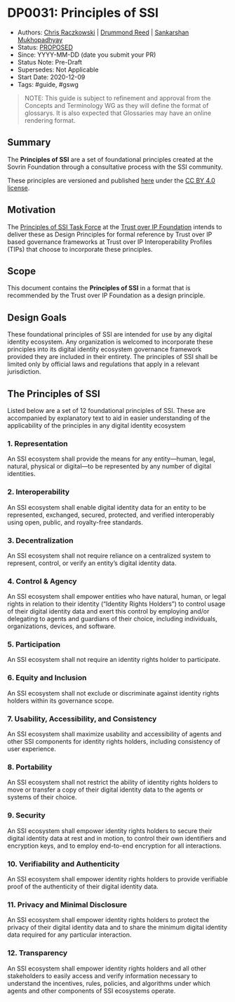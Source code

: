 # DP0031: Principles of SSI

- Authors: [Chris Raczkowski](chris@sovrin.org) | [Drummond Reed](drummond.reed@evernym.com) | [Sankarshan Mukhopadhyay](sankarshan@dhiway.com)
- Status: [PROPOSED](./process/lifecycle_management.md)
- Since: YYYY-MM-DD (date you submit your PR)
- Status Note: Pre-Draft  
- Supersedes: Not Applicable
- Start Date: 2020-12-09 
- Tags: #guide, #gswg

>NOTE: This guide is subject to refinement and approval from the Concepts and Terminology WG as they will define the format of glossarys. It is also expected that Glossaries may have an online rendering format.

## Summary

The **Principles of SSI** are a set of foundational principles created at the Sovrin Foundation through a consultative process with the SSI community. 

These principles are versioned and published [here](https://sovrin.org/principles-of-ssi/) under the [CC BY 4.0 license](https://creativecommons.org/licenses/by/4.0/).

## Motivation

The [Principles of SSI Task Force](https://wiki.trustoverip.org/display/HOME/Principles+of+SSI+Task+Force) at the [Trust over IP Foundation](https://trustoverip.org/) intends to deliver these as Design Principles for formal reference by Trust over IP based governance frameworks at Trust over IP Interoperability Profiles (TIPs) that choose to incorporate these principles.

## Scope

This document contains the **Principles of SSI** in a format that is recommended by the Trust over IP Foundation as a design principle. 

## Design Goals

These foundational principles of SSI are intended for use by any digital identity ecosystem. Any organization is welcomed to incorporate these principles into its digital identity ecosystem governance framework provided they are included in their entirety. The principles of SSI shall be limited only by official laws and regulations that apply in a relevant jurisdiction.


## The Principles of SSI

Listed below are a set of 12 foundational principles of SSI. These are accompanied by explanatory text to aid in easier understanding of the applicability of the principles in any digital identity ecosystem

### 1. Representation

An SSI ecosystem shall provide the means for any entity—human, legal, natural, physical or digital—to be represented by any number of digital identities.    
    
### 2. Interoperability

An SSI ecosystem shall enable digital identity data for an entity to be represented, exchanged, secured, protected, and verified interoperably using open, public, and royalty-free standards.

### 3. Decentralization

An SSI ecosystem shall not require reliance on a centralized system to represent, control, or verify an entity’s digital identity data.

### 4. Control & Agency

An SSI ecosystem shall empower entities who have natural, human, or legal rights in relation to their identity (“Identity Rights Holders”) to control usage of their digital identity data and exert this control by employing and/or delegating to agents and guardians of their choice, including individuals, organizations, devices, and software.

### 5. Participation

An SSI ecosystem shall not require an identity rights holder to participate.

### 6. Equity and Inclusion

An SSI ecosystem shall not exclude or discriminate against identity rights holders within its governance scope.

### 7. Usability, Accessibility, and Consistency

An SSI ecosystem shall maximize usability and accessibility of agents and other SSI components for identity rights holders, including consistency of user experience.

### 8. Portability

An SSI ecosystem shall not restrict the ability of identity rights holders to move or transfer a copy of their digital identity data to the agents or systems of their choice.

### 9. Security

An SSI ecosystem shall empower identity rights holders to secure their digital identity data at rest and in motion, to control their own identifiers and encryption keys, and to employ end-to-end encryption for all interactions.

### 10. Verifiability and Authenticity

An SSI ecosystem shall empower identity rights holders to provide verifiable proof of the authenticity of their digital identity data.

### 11. Privacy and Minimal Disclosure

An SSI ecosystem shall empower identity rights holders to protect the privacy of their digital identity data and to share the minimum digital identity data required for any particular interaction.

### 12. Transparency

An SSI ecosystem shall empower identity rights holders and all other stakeholders to easily access and verify information necessary to understand the incentives, rules, policies, and algorithms under which agents and other components of SSI ecosystems operate.


